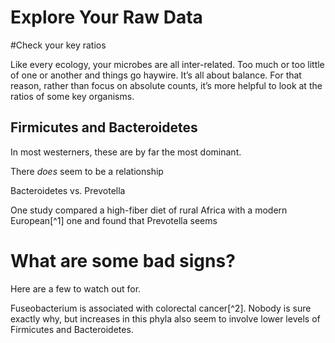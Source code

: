Explore Your Raw Data
=====================

#Check your key ratios


Like every ecology, your microbes are all inter-related. Too much or too little of one or another and things go haywire. It’s all about balance. For that reason, rather than focus on absolute counts, it’s more helpful to look at the ratios of some key organisms.

## Firmicutes and Bacteroidetes

In most westerners, these are by far the most dominant.

There *does* seem to be a relationship

Bacteroidetes vs. Prevotella

One study compared a high-fiber diet of rural Africa with a modern European[^1] one and found that Prevotella seems

What are some bad signs?
========================

Here are a few to watch out for.

Fuseobacterium is associated with colorectal cancer[^2]. Nobody is sure exactly why, but increases in this phyla also seem to involve lower levels of Firmicutes and Bacteroidetes.